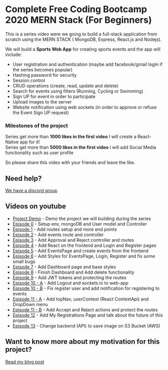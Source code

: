 # Complete Free Coding Bootcamp 2020 MERN Stack (For Beginners) 

This is a series video were we going to build a full-stack application from scratch using the MERN STACK ( MongoDB, Express, React.js and Nodejs).

We will build a <strong>Sports Web App</strong> for creating sports events and the app will include:

* User registration and authentication (maybe add facebook/gmail login if the series becomes popular) 
* Hashing password for security 
* Session control
* CRUD operations (create, read, update and delete) 
* Search for events using filters (Running, Cycling or Swimming) 
* Sign UP for event in order to participate
* Upload images to the server
* Website notification using web sockets (in order to approve or refuse the Event Sign UP request) 

### Milestones of the project

Series get more than <strong>1000 likes in the first video</strong> I will create a React-Native app for it!<br />
Series get more than <strong>5000 likes in the first video</strong> I will add Social Media functionality such as user profile<br />

So please share this video with your friends and leave the like.

## Need help?
[We have a discord group](https://discord.gg/7bsz7U5)

## Videos on youtube

* [Project Demo](https://www.youtube.com/watch?v=vtuciNQFpyA) - Demo the project we will building during the series
* [Episode 0](https://www.youtube.com/watch?v=_kP5e9fi9yo) - Setup env, mongoDB and User model and Controller
* [Episode 1](https://www.youtube.com/watch?v=U3B2TdYMmmU) - Add routes setup and more end points
* [Episode 2](https://www.youtube.com/watch?v=STbqBxgKD2I) - Add events route and controller
* [Episode 3](https://www.youtube.com/watch?v=73WRxi49Czo) - Add Approval and Reject controller and routes  
* [Episode 4](https://www.youtube.com/watch?v=T_3xUTF86L8) - Add React on the frontend and Login and Register pages
* [Episode 5](https://www.youtube.com/watch?v=cN8DFNteYDc) - Add EventsPage and create events from the frontend
* [Episode 6](https://www.youtube.com/watch?v=IQnNYIuOvxw) - Add Styles for EventsPage, Login, Register and fix some small bugs
* [Episode 7](https://www.youtube.com/watch?v=2by22YOUmG8) - Add Dashboard page and base styles
* [Episode 8](https://www.youtube.com/watch?v=aQTNZcy6tnU) - Finish Dashboard and Add delete functionality 
* [Episode 9](https://www.youtube.com/watch?v=prOC9Px4wtg) - Add JWT tokens and protecting the routes
* [Episode 10 - A](https://www.youtube.com/watch?v=sk_b31rfAKw) - Add Logout and sockets.io to web-app
* [Episode 10 - B](https://www.youtube.com/watch?v=mypkhAFXPPo) - Fix register user and add notification for registering to events
* [Episode 11 - A](https://www.youtube.com/watch?v=hYqadsJSpdY) - Add topNav, userContext (React ContextApi) and DropDown menu
* [Episode 11 - B](https://www.youtube.com/watch?v=-Zh37vkUdmc) - Add Accept and Reject actions and protect the routes
* [Episode 12](https://www.youtube.com/watch?v=3eKJv_DopSU) - Add My Registrations Page and talk about the future of this project
* [Episode 13](https://www.youtube.com/watch?v=uhCCB8Vqi9E) - Change backend (API) to save image on S3 Bucket (AWS) 

## Want to know more about my motivation for this project?
[Read my blog post](http://italktech.io/mern-coding-bootcamp/)
